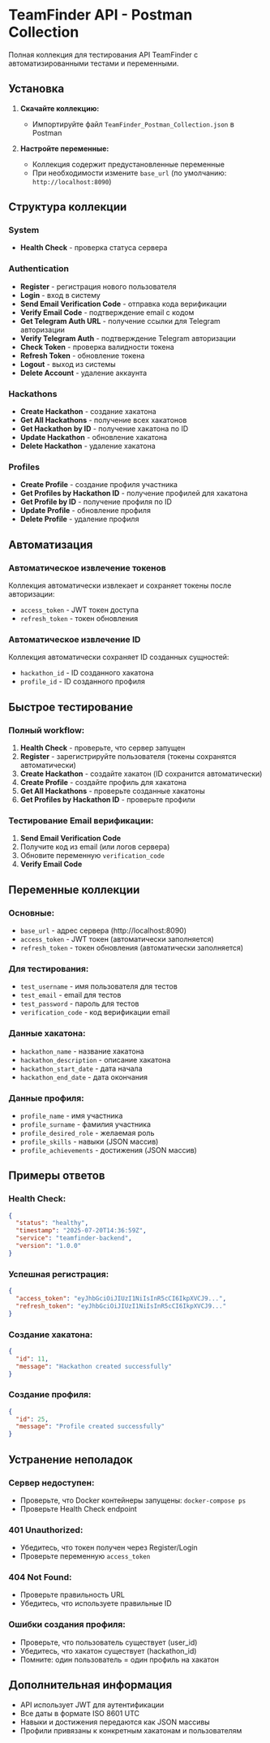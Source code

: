# TeamFinder API - Postman Collection

Полная коллекция для тестирования API TeamFinder с автоматизированными тестами и переменными.

## Установка

1. **Скачайте коллекцию:**
   - Импортируйте файл `TeamFinder_Postman_Collection.json` в Postman

2. **Настройте переменные:**
   - Коллекция содержит предустановленные переменные
   - При необходимости измените `base_url` (по умолчанию: `http://localhost:8090`)

## Структура коллекции

### System
- **Health Check** - проверка статуса сервера

### Authentication
- **Register** - регистрация нового пользователя
- **Login** - вход в систему
- **Send Email Verification Code** - отправка кода верификации
- **Verify Email Code** - подтверждение email с кодом
- **Get Telegram Auth URL** - получение ссылки для Telegram авторизации
- **Verify Telegram Auth** - подтверждение Telegram авторизации
- **Check Token** - проверка валидности токена
- **Refresh Token** - обновление токена
- **Logout** - выход из системы
- **Delete Account** - удаление аккаунта

### Hackathons
- **Create Hackathon** - создание хакатона
- **Get All Hackathons** - получение всех хакатонов
- **Get Hackathon by ID** - получение хакатона по ID
- **Update Hackathon** - обновление хакатона
- **Delete Hackathon** - удаление хакатона

### Profiles
- **Create Profile** - создание профиля участника
- **Get Profiles by Hackathon ID** - получение профилей для хакатона
- **Get Profile by ID** - получение профиля по ID
- **Update Profile** - обновление профиля
- **Delete Profile** - удаление профиля

## Автоматизация

### Автоматическое извлечение токенов
Коллекция автоматически извлекает и сохраняет токены после авторизации:
- `access_token` - JWT токен доступа
- `refresh_token` - токен обновления

### Автоматическое извлечение ID
Коллекция автоматически сохраняет ID созданных сущностей:
- `hackathon_id` - ID созданного хакатона
- `profile_id` - ID созданного профиля

## Быстрое тестирование

### Полный workflow:
1. **Health Check** - проверьте, что сервер запущен
2. **Register** - зарегистрируйте пользователя (токены сохранятся автоматически)
3. **Create Hackathon** - создайте хакатон (ID сохранится автоматически)
4. **Create Profile** - создайте профиль для хакатона
5. **Get All Hackathons** - проверьте созданные хакатоны
6. **Get Profiles by Hackathon ID** - проверьте профили

### Тестирование Email верификации:
1. **Send Email Verification Code**
2. Получите код из email (или логов сервера)
3. Обновите переменную `verification_code`
4. **Verify Email Code**

## Переменные коллекции

### Основные:
- `base_url` - адрес сервера (http://localhost:8090)
- `access_token` - JWT токен (автоматически заполняется)
- `refresh_token` - токен обновления (автоматически заполняется)

### Для тестирования:
- `test_username` - имя пользователя для тестов
- `test_email` - email для тестов
- `test_password` - пароль для тестов
- `verification_code` - код верификации email

### Данные хакатона:
- `hackathon_name` - название хакатона
- `hackathon_description` - описание хакатона
- `hackathon_start_date` - дата начала
- `hackathon_end_date` - дата окончания

### Данные профиля:
- `profile_name` - имя участника
- `profile_surname` - фамилия участника
- `profile_desired_role` - желаемая роль
- `profile_skills` - навыки (JSON массив)
- `profile_achievements` - достижения (JSON массив)

## Примеры ответов

### Health Check:
```json
{
  "status": "healthy",
  "timestamp": "2025-07-20T14:36:59Z",
  "service": "teamfinder-backend",
  "version": "1.0.0"
}
```

### Успешная регистрация:
```json
{
  "access_token": "eyJhbGciOiJIUzI1NiIsInR5cCI6IkpXVCJ9...",
  "refresh_token": "eyJhbGciOiJIUzI1NiIsInR5cCI6IkpXVCJ9..."
}
```

### Создание хакатона:
```json
{
  "id": 11,
  "message": "Hackathon created successfully"
}
```

### Создание профиля:
```json
{
  "id": 25,
  "message": "Profile created successfully"
}
```

## Устранение неполадок

### Сервер недоступен:
- Проверьте, что Docker контейнеры запущены: `docker-compose ps`
- Проверьте Health Check endpoint

### 401 Unauthorized:
- Убедитесь, что токен получен через Register/Login
- Проверьте переменную `access_token`

### 404 Not Found:
- Проверьте правильность URL
- Убедитесь, что используете правильные ID

### Ошибки создания профиля:
- Проверьте, что пользователь существует (user_id)
- Убедитесь, что хакатон существует (hackathon_id)
- Помните: один пользователь = один профиль на хакатон

## Дополнительная информация

- API использует JWT для аутентификации
- Все даты в формате ISO 8601 UTC
- Навыки и достижения передаются как JSON массивы
- Профили привязаны к конкретным хакатонам и пользователям 